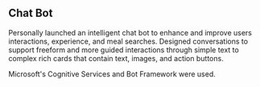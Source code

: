 
## Chat Bot 
Personally launched an intelligent chat bot to enhance and improve users interactions, experience, and meal searches. Designed conversations to support freeform and more guided interactions through simple text to complex rich cards that contain text, images, and action buttons.

Microsoft's Cognitive Services and Bot Framework were used.
